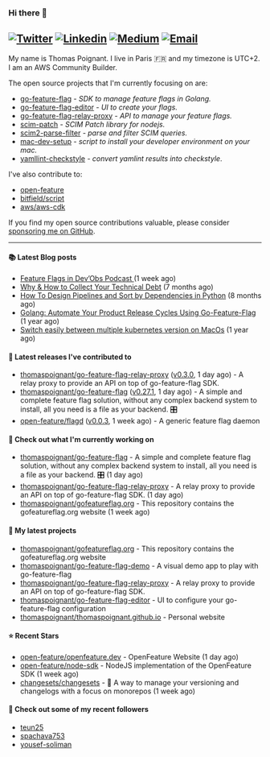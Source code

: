 ### Hi there 👋
[![Twitter](https://img.shields.io/twitter/follow/thomaspoignant?label=Twitter&style=social)](https://twitter.com/thomaspoignant)
[![Linkedin](https://img.shields.io/badge/LinkedIn--_.svg?style=social&logo=linkedin)](https://www.linkedin.com/in/poignantthomas/)
[![Medium](https://img.shields.io/badge/medium--_.svg?style=social&logo=medium)](https://thomaspoignant.medium.com/)
[![Email](https://img.shields.io/badge/email--_.svg?logo=Gmail&style=social)](mailto:thomas.poignant@gmail.com)
-----------

My name is Thomas Poignant. I live in Paris 🇫🇷 and my timezone is UTC+2.  
I am an AWS Community Builder.

The open source projects that I'm currently focusing on are:
- [go-feature-flag](https://github.com/thomaspoignant/go-feature-flag) _- SDK to manage feature flags in Golang._
- [go-feature-flag-editor](https://github.com/thomaspoignant/go-feature-flag-editor) _- UI to create your flags._
- [go-feature-flag-relay-proxy](https://github.com/thomaspoignant/go-feature-flag-relay-proxy) _- API to manage your feature flags._
- [scim-patch](https://github.com/thomaspoignant/scim-patch) _- SCIM Patch library for nodejs._
- [scim2-parse-filter](https://github.com/thomaspoignant/scim2-parse-filter) _- parse and filter SCIM queries._
- [mac-dev-setup](https://github.com/thomaspoignant/mac-dev-setup) _- script to install your developer environment on your mac._
- [yamllint-checkstyle](https://github.com/thomaspoignant/yamllint-checkstyle) _- convert yamlint results into checkstyle_.

I've also contribute to:
- [open-feature](https://github.com/open-feature)
- [bitfield/script](https://github.com/bitfield/script)
- [aws/aws-cdk](https://github.com/aws/aws-cdk)

If you find my open source contributions valuable, please consider [sponsoring me on GitHub](https://github.com/sponsors/thomaspoignant/).

-----------

#### 📚 Latest Blog posts

- [ Feature Flags in Dev’Obs Podcast ](https://thomaspoignant.medium.com/feature-flags-in-devobs-podcast-ec11079f8a4b?source=rss-9a58464dd8e9------2) (1 week ago)
- [Why &amp; How to Collect Your Technical Debt](https://medium.com/geekculture/why-how-to-collect-your-technical-debt-bd917960eee?source=rss-9a58464dd8e9------2) (7 months ago)
- [How To Design Pipelines and Sort by Dependencies in Python](https://betterprogramming.pub/how-to-design-pipelines-and-sort-by-dependencies-in-python-ed876495a826?source=rss-9a58464dd8e9------2) (8 months ago)
- [Golang: Automate Your Product Release Cycles Using Go-Feature-Flag](https://betterprogramming.pub/automate-your-product-release-cycles-using-go-feature-flag-6ab73f869f?source=rss-9a58464dd8e9------2) (1 year ago)
- [Switch easily between multiple kubernetes version on MacOs](https://faun.pub/switch-easily-between-multiple-kubernetes-version-on-macos-9d61b9bc8287?source=rss-9a58464dd8e9------2) (1 year ago)

#### 🚀 Latest releases I've contributed to

- [thomaspoignant/go-feature-flag-relay-proxy](https://github.com/thomaspoignant/go-feature-flag-relay-proxy) ([v0.3.0](https://github.com/thomaspoignant/go-feature-flag-relay-proxy/releases/tag/v0.3.0), 1 day ago) - A relay proxy to provide an API on top of go-feature-flag SDK.
- [thomaspoignant/go-feature-flag](https://github.com/thomaspoignant/go-feature-flag) ([v0.27.1](https://github.com/thomaspoignant/go-feature-flag/releases/tag/v0.27.1), 1 day ago) - A simple and complete feature flag solution, without any complex backend system to install, all you need is a file as your backend. 🎛️
- [open-feature/flagd](https://github.com/open-feature/flagd) ([v0.0.3](https://github.com/open-feature/flagd/releases/tag/v0.0.3), 1 week ago) - A generic feature flag daemon

#### 👷 Check out what I'm currently working on

- [thomaspoignant/go-feature-flag](https://github.com/thomaspoignant/go-feature-flag) - A simple and complete feature flag solution, without any complex backend system to install, all you need is a file as your backend. 🎛️ (1 day ago)
- [thomaspoignant/go-feature-flag-relay-proxy](https://github.com/thomaspoignant/go-feature-flag-relay-proxy) - A relay proxy to provide an API on top of go-feature-flag SDK. (1 day ago)
- [thomaspoignant/gofeatureflag.org](https://github.com/thomaspoignant/gofeatureflag.org) - This repository contains the gofeatureflag.org website (1 week ago)


#### 🌱 My latest projects

- [thomaspoignant/gofeatureflag.org](https://github.com/thomaspoignant/gofeatureflag.org) - This repository contains the gofeatureflag.org website
- [thomaspoignant/go-feature-flag-demo](https://github.com/thomaspoignant/go-feature-flag-demo) - A visual demo app to play with go-feature-flag
- [thomaspoignant/go-feature-flag-relay-proxy](https://github.com/thomaspoignant/go-feature-flag-relay-proxy) - A relay proxy to provide an API on top of go-feature-flag SDK.
- [thomaspoignant/go-feature-flag-editor](https://github.com/thomaspoignant/go-feature-flag-editor) - UI to configure your go-feature-flag configuration
- [thomaspoignant/thomaspoignant.github.io](https://github.com/thomaspoignant/thomaspoignant.github.io) - Personal website

#### ⭐ Recent Stars

- [open-feature/openfeature.dev](https://github.com/open-feature/openfeature.dev) - OpenFeature Website (1 day ago)
- [open-feature/node-sdk](https://github.com/open-feature/node-sdk) - NodeJS implementation of the OpenFeature SDK (1 week ago)
- [changesets/changesets](https://github.com/changesets/changesets) - 🦋       A way to manage your versioning and changelogs with a focus on monorepos (1 week ago)


#### 👯 Check out some of my recent followers

- [teun25](https://github.com/teun25)
- [spachava753](https://github.com/spachava753)
- [yousef-soliman](https://github.com/yousef-soliman)
